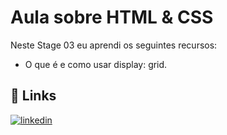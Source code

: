 # Aula sobre HTML & CSS

Neste Stage 03 eu aprendi os seguintes recursos:
- O que é e como usar display: grid.

## 🔗 Links
[![linkedin](https://img.shields.io/badge/linkedin-0A66C2?style=for-the-badge&logo=linkedin&logoColor=white)](https://www.linkedin.com/in/lara-smadeski-60a2632a0)